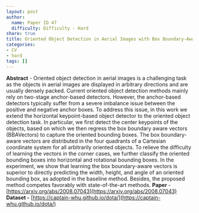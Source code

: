 ```yaml
---
layout: post
author:
  name: Paper ID 47
  difficulty: Difficulty - Hard
share: true
title: Oriented Object Detection in Aerial Images with Box Boundary-Aware Vectors
categories:
- CV
- hard
tags: []
---
```

**Abstract** - Oriented object detection in aerial images is a challenging task as the objects in aerial images are displayed in arbitrary directions and are usually densely packed. Current oriented object detection methods mainly rely on two-stage anchor-based detectors. However, the anchor-based detectors typically suffer from a severe imbalance issue between the positive and negative anchor boxes. To address this issue, in this work we extend the horizontal keypoint-based object detector to the oriented object detection task. In particular, we first detect the center keypoints of the objects, based on which we then regress the box boundary aware vectors (BBAVectors) to capture the oriented bounding boxes. The box boundary-aware vectors are distributed in the four quadrants of a Cartesian coordinate system for all arbitrarily oriented objects. To relieve the difficulty of learning the vectors in the corner cases, we further classify the oriented bounding boxes into horizontal and rotational bounding boxes. In the experiment, we show that learning the box boundary-aware vectors is superior to directly predicting the width, height, and angle of an oriented bounding box, as adopted in the baseline method. Besides, the proposed method competes favorably with state-of-the-art methods.
**Paper** - [https://arxiv.org/abs/2008.07043](https://arxiv.org/abs/2008.07043)
**Dataset -** [https://captain-whu.github.io/dota/](https://captain-whu.github.io/dota/)
    